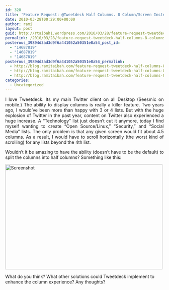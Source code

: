 ```yaml
---
id: 328
title: 'Feature Request: @Tweetdeck Half Columns. 8 Column/Screen Instead of 4'
date: 2010-03-28T00:29:00+00:00
author: rami
layout: post
guid: http://rtaibah1.wordpress.com/2010/03/28/feature-request-tweetdeck-half-columns-8-columnscreen-instead-of-4
permalink: /2010/03/28/feature-request-tweetdeck-half-columns-8-columnscreen-instead-of-4/
posterous_39894d3ad3d9f6a441052a50351e8a54_post_id:
  - "14687819"
  - "14687819"
  - "14687819"
posterous_39894d3ad3d9f6a441052a50351e8a54_permalink:
  - http://blog.ramitaibah.com/feature-request-tweetdeck-half-columns-8-colu
  - http://blog.ramitaibah.com/feature-request-tweetdeck-half-columns-8-colu
  - http://blog.ramitaibah.com/feature-request-tweetdeck-half-columns-8-colu
categories:
  - Uncategorized
---
```

<p style="text-align:justify;">
  I love Tweetdeck. Its my main Twitter client on all Desktop (Seesmic on mobile.) The ability to display columns is really a killer feature. Two years ago, I would&#8217;ve been more than happy with 3 or 4 lists. But with the huge explosion of Twitter in the past year, content on Twitter also experienced a huge increase. A &#8220;Technology&#8221; list just doesn&#8217;t cut it anymore, today I find myself wanting to create &#8220;Open Source/Linux,&#8221; &#8220;Security,&#8221; and &#8220;Social Media&#8221; lists. The only problem is that any given screen would fit about 4.5 columns. As a result, I would have to scroll horizontally (the worst kind of scrolling) for any lists beyond the 4th list.
</p>

<p style="text-align:justify;">
  Wouldn&#8217;t it be amazing to have the ability (doesn&#8217;t have to be the default) to split the columns into half columns? Something like this:
</p>

<div class='p_embed p_image_embed'>
  <a href="http://139.59.20.41/wp-content/uploads/2011/12/screenshot.png"><img alt="Screenshot" height="333" src="http://139.59.20.41/wp-content/uploads/2011/12/screenshot.png?w=300" width="500" /></a>
</div>

What do you think? What other solutions could Tweetdeck implement to enhance the column experience? Any thoughts?